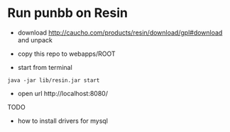 
# Run punbb on Resin

- download http://caucho.com/products/resin/download/gpl#download and unpack

- copy this repo to webapps/ROOT

- start from terminal
```
java -jar lib/resin.jar start
```

- open url http://localhost:8080/

TODO 

- how to install drivers for mysql
